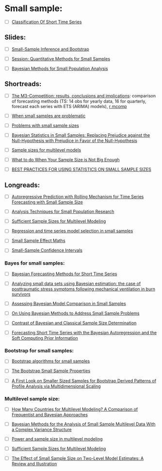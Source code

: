 # Small sample:

- [ ] [Classification Of Short Time Series](https://www.researchgate.net/publication/46447515_Classification_Of_Short_Time_Series)

## Slides:

- [ ] [Small-Sample Inference and Bootstrap ](https://ocw.mit.edu/courses/sloan-school-of-management/15-450-analytics-of-finance-fall-2010/lecture-notes/MIT15_450F10_lec09.pdf )


- [ ] [Session: Quantitative Methods for Small Samples](http://www.greo.ca/en/greo-resource/resources/Documents/Bondy-Quantitative-Methods-for-Small-Samples-.pdf)

- [ ] [Bayesian Methods for Small Population Analysis](https://sites.nationalacademies.org/cs/groups/dbassesite/documents/webpage/dbasse_184766.pdf)



## Shortreads:

- [ ] [The M3-Competition: results, conclusions and implications](https://pdfs.semanticscholar.org/8461/b79f9747a0caee85522c49bd4655c64e10fb.pdf): comparison of forecasting methods (TS: 14 obs for yearly data, 16 for quarterly,  forecast each series with ETS (ARIMA)
models), [r mcomp](https://cran.r-project.org/web/packages/Mcomp/index.html)


- [ ] [When small samples are problematic](http://eiko-fried.com/small-samples-can-be-inherently-problematic/) 

- [ ] [Problems with small sample sizes](https://garstats.wordpress.com/2017/02/04/small-sample-sizes/amp/)


- [ ] [Bayesian Statistics in Small Samples: Replacing Prejudice against the Null-Hypothesis with Prejudice in Favor of the Null-Hypothesis](https://replicationindex.wordpress.com/2015/02/02/bayesian-statistics-in-small-samples-replacing-prejudice-against-the-null-hypothesis-with-prejudice-in-favor-of-the-null-hypothesis/amp/)

- [ ] [Sample sizes for multilevel models](http://www.bristol.ac.uk/cmm/learning/multilevel-models/samples.html)


- [ ] [What to do When Your Sample Size is Not Big Enough](http://www.statisticssolutions.com/what-to-do-when-your-sample-size-is-not-big-enough/)

- [ ] [BEST PRACTICES FOR USING STATISTICS ON SMALL SAMPLE SIZES](https://measuringu.com/small-n/)


## Longreads:

- [ ] [Autoregressive Prediction with Rolling Mechanism for Time Series Forecasting with Small Sample Size](https://www.hindawi.com/journals/mpe/2014/572173/)

- [ ] [Analysis Techniques for Small Population Research](https://www.nap.edu/read/25112/chapter/8)

- [ ] [Sufficient Sample Sizes for Multilevel Modeling](http://www.joophox.net/publist/methodology05.pdf)

- [ ] [Regression and time series model selection in small samples](https://www.stat.berkeley.edu/~binyu/summer08/Hurvich.AICc.pdf)

- [ ] [Small Sample Effect Maths](https://projecteuclid.org/download/pdf_1/euclid.aos/1176350838)

- [ ] [Small-Sample Confidence Intervals](https://www.jstor.org/stable/2289779?seq=1#page_scan_tab_contents)

### Bayes for small samples:

- [ ] [Bayesian Forecasting Methods for Short Time Series ](http://allman.rhon.itam.mx/~mendoza/Foresight.pdf)

- [ ] [Analyzing small data sets using Bayesian estimation: the case of posttraumatic stress symptoms following mechanical ventilation in burn survivors](https://www.ncbi.nlm.nih.gov/pmc/articles/PMC4357639/)

- [ ] [Assessing Bayesian Model Comparison in Small Samples](https://www.dallasfed.org/~/media/documents/institute/wpapers/2014/0189.pdf)

- [ ] [On Using Bayesian Methods to Address Small Sample Problems](https://www.tandfonline.com/doi/abs/10.1080/10705511.2016.1186549?src=recsys&journalCode=hsem20)
 
- [ ] [Contrast of Bayesian and Classical Sample Size Determination](https://digitalcommons.wayne.edu/cgi/viewcontent.cgi?article=1982&context=jmasm)

- [ ] [Forecasting Short Time Series with the Bayesian Autoregression and the Soft Computing Prior Information](https://link.springer.com/chapter/10.1007/978-3-319-10765-3_10)



### Bootstrap for small samples:

- [ ] [Bootstrap algorithms for small samples](https://www.sciencedirect.com/science/article/pii/0378375891900135)

- [ ] [The Bootstrap Small Sample Properties](http://faculty.washington.edu/fscholz/Reports/bootstrap-report.pdf)


- [ ] [A First Look on Smaller Sized Samples for Bootstrap Derived Patterns of Profile Analysis via Multidimensional Scaling](http://ibmi.mf.uni-lj.si/mz/2013/no-1/Bratkovic2013.pdf)




### Multilevel sample size: 

- [ ] [How Many Countries for Multilevel Modeling? A Comparison of Frequentist and Bayesian Approaches](https://onlinelibrary.wiley.com/doi/abs/10.1111/ajps.12001)

- [ ] [Bayesian Methods for the Analysis of Small Sample Multilevel Data With a Complex Variance Structure](https://www.researchgate.net/publication/233410117_Bayesian_Methods_for_the_Analysis_of_Small_Sample_Multilevel_Data_With_a_Complex_Variance_Structure)

- [ ] [Power and sample size in multilevel modeling](http://www.stats.ox.ac.uk/~snijders/PowerSampleSizeMultilevel.pdf)

- [ ] [Sufficient Sample Sizes for Multilevel Modeling](http://joophox.net/publist/methodology05.pdf)

- [ ] [The Effect of Small Sample Size on Two-Level Model Estimates: A Review and Illustration](https://link.springer.com/article/10.1007%2Fs10648-014-9287-x)



